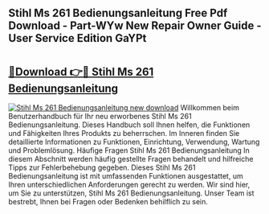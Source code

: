 ## Stihl Ms 261 Bedienungsanleitung Free Pdf Download - Part-WYw New Repair Owner Guide - User Service Edition GaYPt

# <h2><a href="http://df1ik6.blite.top/?on=Stihl+Ms+261+Bedienungsanleitung">🔗Download 👉🔴 Stihl Ms 261 Bedienungsanleitung</a></h2>

[![Stihl Ms 261 Bedienungsanleitung new download](https://i.imgur.com/lujVjoI.png)](http://df1ik6.blite.top/?on=Stihl+Ms+261+Bedienungsanleitung)
Willkommen beim Benutzerhandbuch für Ihr neu erworbenes Stihl Ms 261 Bedienungsanleitung. Dieses Handbuch soll Ihnen helfen, die Funktionen und Fähigkeiten Ihres Produkts zu beherrschen. Im Inneren finden Sie detaillierte Informationen zu Funktionen, Einrichtung, Verwendung, Wartung und Problemlösung. Häufige Fragen Stihl Ms 261 Bedienungsanleitung In diesem Abschnitt werden häufig gestellte Fragen behandelt und hilfreiche Tipps zur Fehlerbehebung gegeben. Dieses Stihl Ms 261 Bedienungsanleitung ist mit umfassenden Funktionen ausgestattet, um Ihren unterschiedlichen Anforderungen gerecht zu werden. Wir sind hier, um Sie zu unterstützen, Stihl Ms 261 Bedienungsanleitung. Unser Team ist bestrebt, Ihnen bei Fragen oder Bedenken behilflich zu sein.
